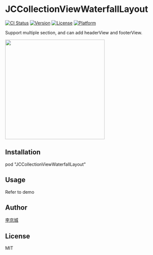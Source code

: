 # JCCollectionViewWaterfallLayout

[![CI Status](http://img.shields.io/travis/lijingcheng/JCCollectionViewWaterfallLayout.svg?style=flat)](https://travis-ci.org/lijingcheng/JCCollectionViewWaterfallLayout)
[![Version](https://img.shields.io/cocoapods/v/JCCollectionViewWaterfallLayout.svg?style=flat)](http://cocoapods.org/pods/JCCollectionViewWaterfallLayout)
[![License](https://img.shields.io/cocoapods/l/JCCollectionViewWaterfallLayout.svg?style=flat)](http://cocoapods.org/pods/JCCollectionViewWaterfallLayout)
[![Platform](https://img.shields.io/cocoapods/p/JCCollectionViewWaterfallLayout.svg?style=flat)](http://cocoapods.org/pods/JCCollectionViewWaterfallLayout)

Support multiple section, and can add headerView and footerView.

<img width="320" src="./ScreenShot.png"> 

## Installation

pod "JCCollectionViewWaterfallLayout"

## Usage

Refer to demo

## Author

[李京城](http://lijingcheng.github.io)

## License

MIT
